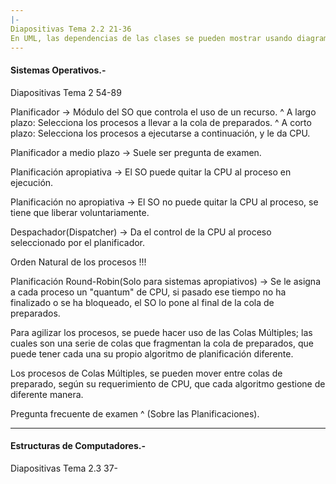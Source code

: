 ```yaml
---
|-
Diapositivas Tema 2.2 21-36
En UML, las dependencias de las clases se pueden mostrar usando diagramas de paquetes, que muestran las relaciones de import.
---
```



#### Sistemas Operativos.-

Diapositivas Tema 2 54-89

Planificador -> Módulo del SO que controla el uso de un recurso.
^
A largo plazo: Selecciona los procesos a llevar a la cola de preparados.
^
A corto plazo: Selecciona los procesos a ejecutarse a continuación, y le da CPU.

Planificador a medio plazo -> Suele ser pregunta de examen.

Planificación apropiativa -> El SO puede quitar la CPU al proceso en ejecución.

Planificación no apropiativa -> El SO no puede quitar la CPU al proceso, se tiene que liberar voluntariamente.

Despachador(Dispatcher) -> Da el control de la CPU al proceso seleccionado por el planificador.

Orden Natural de los procesos !!!

Planificación Round-Robin(Solo para sistemas apropiativos) -> Se le asigna a cada proceso un "quantum" de CPU, si pasado ese tiempo no ha finalizado o se ha bloqueado, el SO lo pone al final de la cola de preparados.

Para agilizar los procesos, se puede hacer uso de las Colas Múltiples; las cuales son una serie de colas que fragmentan la cola de preparados, que puede tener cada una su propio algoritmo de planificación diferente.

Los procesos de Colas Múltiples, se pueden mover entre colas de preparado, según su requerimiento de CPU, que cada algoritmo gestione de diferente manera.

Pregunta frecuente de examen ^ (Sobre las Planificaciones).

---

#### Estructuras de Computadores.-

Diapositivas Tema 2.3 37-

